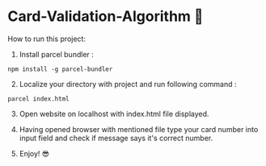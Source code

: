 # Card-Validation-Algorithm :rocket:

How to run this project: 

1. Install parcel bundler :

`npm install -g parcel-bundler`

2. Localize your directory with project and run following command :

`parcel index.html`

3. Open website on localhost with index.html file displayed.

4. Having opened browser with mentioned file type your card number into input field and check if message says it's correct number. 

5. Enjoy! :sunglasses:

